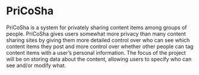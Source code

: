 # PriCoSha

PriCoSha is a system for privately sharing content items among groups of people. PriCoSha gives users somewhat more privacy than many content sharing sites by giving them more detailed control over who can see which content items they post and more control over whether other people can tag content items with a user’s personal information. The focus of the project will be on storing data about the content, allowing users to specify who can see and/or modify what.

